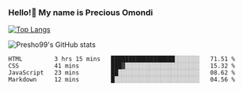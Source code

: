 ### Hello!👋 My name is Precious Omondi 

[![Top Langs](https://github-readme-stats.vercel.app/api/top-langs/?username=Presho99&langs_count=8&theme=dark)](https://github.com/Presho99/github-readme-stats)

![Presho99's GitHub stats](https://github-readme-stats.vercel.app/api?username=Presho99&show_icons=true&theme=dark)

<!--START_SECTION:waka-->

```text
HTML         3 hrs 15 mins   ██████████████████░░░░░░░   71.51 %
CSS          41 mins         ███▓░░░░░░░░░░░░░░░░░░░░░   15.32 %
JavaScript   23 mins         ██░░░░░░░░░░░░░░░░░░░░░░░   08.62 %
Markdown     12 mins         █░░░░░░░░░░░░░░░░░░░░░░░░   04.56 %
```

<!--END_SECTION:waka-->

